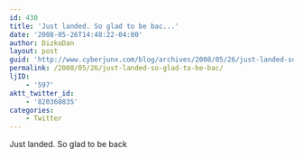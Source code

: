 ```yaml
---
id: 430
title: 'Just landed. So glad to be bac...'
date: '2008-05-26T14:48:22-04:00'
author: DizkoDan
layout: post
guid: 'http://www.cyberjunx.com/blog/archives/2008/05/26/just-landed-so-glad-to-be-bac/'
permalink: /2008/05/26/just-landed-so-glad-to-be-bac/
ljID:
    - '597'
aktt_twitter_id:
    - '820360835'
categories:
    - Twitter
---
```


Just landed. So glad to be back
